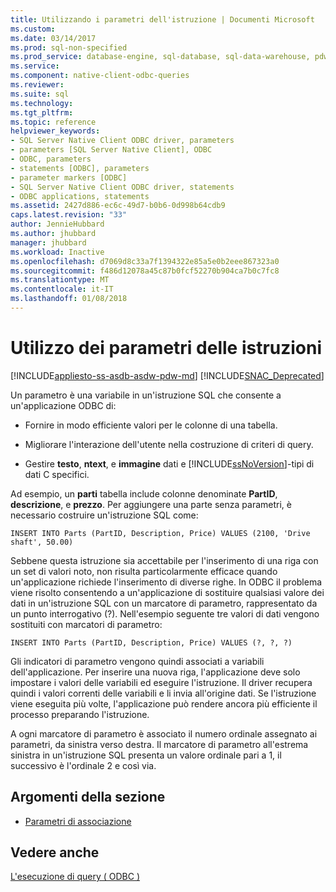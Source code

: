 ```yaml
---
title: Utilizzando i parametri dell'istruzione | Documenti Microsoft
ms.custom: 
ms.date: 03/14/2017
ms.prod: sql-non-specified
ms.prod_service: database-engine, sql-database, sql-data-warehouse, pdw
ms.service: 
ms.component: native-client-odbc-queries
ms.reviewer: 
ms.suite: sql
ms.technology: 
ms.tgt_pltfrm: 
ms.topic: reference
helpviewer_keywords:
- SQL Server Native Client ODBC driver, parameters
- parameters [SQL Server Native Client], ODBC
- ODBC, parameters
- statements [ODBC], parameters
- parameter markers [ODBC]
- SQL Server Native Client ODBC driver, statements
- ODBC applications, statements
ms.assetid: 2427d886-ec6c-49d7-b0b6-0d998b64cdb9
caps.latest.revision: "33"
author: JennieHubbard
ms.author: jhubbard
manager: jhubbard
ms.workload: Inactive
ms.openlocfilehash: d7069d8c33a7f1394322e85a5e0b2eee867323a0
ms.sourcegitcommit: f486d12078a45c87b0fcf52270b904ca7b0c7fc8
ms.translationtype: MT
ms.contentlocale: it-IT
ms.lasthandoff: 01/08/2018
---
```

# <a name="using-statement-parameters"></a>Utilizzo dei parametri delle istruzioni
[!INCLUDE[appliesto-ss-asdb-asdw-pdw-md](../../includes/appliesto-ss-asdb-asdw-pdw-md.md)]
[!INCLUDE[SNAC_Deprecated](../../includes/snac-deprecated.md)]

  Un parametro è una variabile in un'istruzione SQL che consente a un'applicazione ODBC di:  
  
-   Fornire in modo efficiente valori per le colonne di una tabella.  
  
-   Migliorare l'interazione dell'utente nella costruzione di criteri di query.  
  
-   Gestire **testo**, **ntext**, e **immagine** dati e [!INCLUDE[ssNoVersion](../../includes/ssnoversion-md.md)]-tipi di dati C specifici.  
  
 Ad esempio, un **parti** tabella include colonne denominate **PartID**, **descrizione**, e **prezzo**. Per aggiungere una parte senza parametri, è necessario costruire un'istruzione SQL come:  
  
```  
INSERT INTO Parts (PartID, Description, Price) VALUES (2100, 'Drive shaft', 50.00)  
```  
  
 Sebbene questa istruzione sia accettabile per l'inserimento di una riga con un set di valori noto, non risulta particolarmente efficace quando un'applicazione richiede l'inserimento di diverse righe. In ODBC il problema viene risolto consentendo a un'applicazione di sostituire qualsiasi valore dei dati in un'istruzione SQL con un marcatore di parametro, rappresentato da un punto interrogativo (?). Nell'esempio seguente tre valori di dati vengono sostituiti con marcatori di parametro:  
  
```  
INSERT INTO Parts (PartID, Description, Price) VALUES (?, ?, ?)  
```  
  
 Gli indicatori di parametro vengono quindi associati a variabili dell'applicazione. Per inserire una nuova riga, l'applicazione deve solo impostare i valori delle variabili ed eseguire l'istruzione. Il driver recupera quindi i valori correnti delle variabili e li invia all'origine dati. Se l'istruzione viene eseguita più volte, l'applicazione può rendere ancora più efficiente il processo preparando l'istruzione.  
  
 A ogni marcatore di parametro è associato il numero ordinale assegnato ai parametri, da sinistra verso destra. Il marcatore di parametro all'estrema sinistra in un'istruzione SQL presenta un valore ordinale pari a 1, il successivo è l'ordinale 2 e così via.  
  
## <a name="in-this-section"></a>Argomenti della sezione  
  
-   [Parametri di associazione](../../relational-databases/native-client-odbc-queries/using-statement-parameters-binding-parameters.md)  
  
## <a name="see-also"></a>Vedere anche  
 [L'esecuzione di query &#40; ODBC &#41;](../../relational-databases/native-client-odbc-queries/executing-queries-odbc.md)  
  
  
